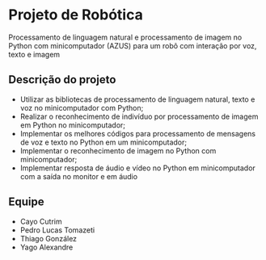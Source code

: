 <h1>Projeto de Robótica</h1>

<p>Processamento de linguagem natural e processamento de imagem no Python
com minicomputador (AZUS) para um robô com interação por voz, texto e
imagem</p>

<h2>Descrição do projeto</h2>
<ul>
  <li>Utilizar as bibliotecas de processamento de linguagem natural, texto e voz no
minicomputador com Python;</li>
  <li>Realizar o reconhecimento de indivíduo por processamento de imagem em
Python no minicomputador;</li>
  <li>Implementar os melhores códigos para processamento de mensagens de voz
e texto no Python em um minicomputador;</li>
  <li>Implementar o reconhecimento de imagem no Python com minicomputador;</li>
  <li>Implementar resposta de áudio e vídeo no Python em minicomputador com a
saída no monitor e em áudio </li>
</ul>

<h2>Equipe</h2>
<ul>
  <li>Cayo Cutrim</li>
  <li>Pedro Lucas Tomazeti</li>
  <li>Thiago González</li>
  <li>Yago Alexandre</li>
</ul>
